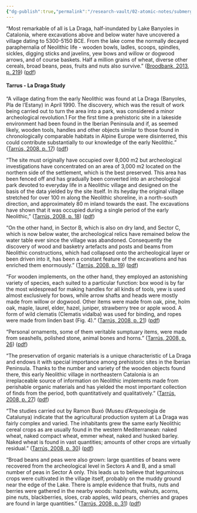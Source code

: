 ```yaml
---
{"dg-publish":true,"permalink":"/research-vault/02-atomic-notes/submerged-ancient-sites-counterintuitively-preserve-more-elements-that-above-ground-buried-sites-see-degrade-over-the-normal-course-of-history/"}
---
```


“Most remarkable of all is La Draga, half-inundated by Lake Banyoles in Catalonia, where excavations above and below water have uncovered a village dating to 5300-5150 BCE. From the lake come the normally decayed paraphernalia of Neolithic life - wooden bowls, ladles, scoops, spindles, sickles, digging sticks and javelins, yew bows and willow or dogwood arrows, and of course baskets. Half a million grains of wheat, diverse other cereals, broad beans, peas, fruits and nuts also survive.” ([Broodbank, 2013, p. 219](zotero://select/library/items/IR54JIQG)) ([pdf](zotero://open-pdf/library/items/85K7BT2G?page=205&annotation=KSFBJH6P))

#### Tarrus - La Draga Study

“A village dating from the early Neolithic was found at La Draga (Banyoles, Pla de l’Estany) in April 1990. The discovery, which was the result of work being carried out to turn the area into a park, was considered a minor archeological revolution.1 For the first time a prehistoric site in a lakeside environment had been found in the Iberian Peninsula and if, as seemed likely, wooden tools, handles and other objects similar to those found in chronologically comparable habitats in Alpine Europe were disinterred, this could contribute substantially to our knowledge of the early Neolithic.” ([Tarrús, 2008, p. 17](zotero://select/library/items/FZTZPCCC)) ([pdf](zotero://open-pdf/library/items/ZGEBHCNA?page=1&annotation=LGHJECFJ))

“The site must originally have occupied over 8,000 m2 but archeological investigations have concentrated on an area of 3,000 m2 located on the northern side of the settlement, which is the best preserved. This area has been fenced off and has gradually been converted into an archeological park devoted to everyday life in a Neolithic village and designed on the basis of the data yielded by the site itself. In its heyday the original village stretched for over 100 m along the Neolithic shoreline, in a north-south direction, and approximately 80 m inland towards the east. The excavations have shown that it was occupied during a single period of the early Neolithic,” ([Tarrús, 2008, p. 18](zotero://select/library/items/FZTZPCCC)) ([pdf](zotero://open-pdf/library/items/ZGEBHCNA?page=2&annotation=C5NMMN8H))

“On the other hand, in Sector B, which is also on dry land, and Sector C, which is now below water, the archeological relics have remained below the water table ever since the village was abandoned. Consequently the discovery of wood and basketry artefacts and posts and beams from Neolithic constructions, which had collapsed onto the archeological layer or been driven into it, has been a constant feature of the excavations and has enriched them enormously.” ([Tarrús, 2008, p. 19](zotero://select/library/items/FZTZPCCC)) ([pdf](zotero://open-pdf/library/items/ZGEBHCNA?page=3&annotation=4EWTSZ79))

“For wooden implements, on the other hand, they employed an astonishing variety of species, each suited to a particular function: box wood is by far the most widespread for making handles for all kinds of tools, yew is used almost exclusively for bows, while arrow shafts and heads were mostly made from willow or dogwood. Other items were made from oak, pine, holm oak, maple, laurel, elder, hazel, juniper, strawberry tree or apple wood. A form of wild clematis (Clematis vidalba) was used for binding, and ropes were made from linden bast (Fig. 4).” ([Tarrús, 2008, p. 21](zotero://select/library/items/FZTZPCCC)) ([pdf](zotero://open-pdf/library/items/ZGEBHCNA?page=5&annotation=5HCBXZD6))

“Personal ornaments, some of them veritable sumptuary items, were made from seashells, polished stone, animal bones and horns.” ([Tarrús, 2008, p. 26](zotero://select/library/items/FZTZPCCC)) ([pdf](zotero://open-pdf/library/items/ZGEBHCNA?page=10&annotation=3WLM4VHC))

“The preservation of organic materials is a unique characteristic of La Draga and endows it with special importance among prehistoric sites in the Iberian Peninsula. Thanks to the number and variety of the wooden objects found there, this early Neolithic village in northeastern Catalonia is an irreplaceable source of information on Neolithic implements made from perishable organic materials and has yielded the most important collection of finds from the period, both quantitatively and qualitatively.” ([Tarrús, 2008, p. 27](zotero://select/library/items/FZTZPCCC)) ([pdf](zotero://open-pdf/library/items/ZGEBHCNA?page=11&annotation=GI8DEK8Q))

“The studies carried out by Ramon Buxó (Museu d’Arqueologia de Catalunya) indicate that the agricultural production system at La Draga was fairly complex and varied. The inhabitants grew the same early Neolithic cereal crops as are usually found in the western Mediterranean: naked wheat, naked compact wheat, emmer wheat, naked and husked barley. Naked wheat is found in vast quantities; amounts of other crops are virtually residual.” ([Tarrús, 2008, p. 30](zotero://select/library/items/FZTZPCCC)) ([pdf](zotero://open-pdf/library/items/ZGEBHCNA?page=14&annotation=SPK2VKB4))

“Broad beans and peas were also grown: large quantities of beans were recovered from the archeological level in Sectors A and B, and a small number of peas in Sector A only. This leads us to believe that leguminous crops were cultivated in the village itself, probably on the muddy ground near the edge of the Lake. There is ample evidence that fruits, nuts and berries were gathered in the nearby woods: hazelnuts, walnuts, acorns, pine nuts, blackberries, sloes, crab apples, wild pears, cherries and grapes are found in large quantities.” ([Tarrús, 2008, p. 31](zotero://select/library/items/FZTZPCCC)) ([pdf](zotero://open-pdf/library/items/ZGEBHCNA?page=15&annotation=MMMUQQEI))